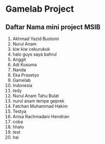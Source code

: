 # Gamelab Project

## Daftar Nama mini project MSIB

1. Akhmad Yazid Bustomi
2. Nurul Anam
3. kiw kiw cekurukuk
4. halo guys saya bahrul
5. Anggit
6. Adi Kusuma
7. Nanda
8. Eka Prasetyo
9. Gamelab
10. Indonesia
11. tedy
12. Nurul Anam Tahu Bulat
13. nurul anam tempe geprek
14. Fatchan Muhammad Hakim
15. Testya
16. Anisa Rachmadani Hendrian
17. coba
18. hhalo
19. test
20. hai
